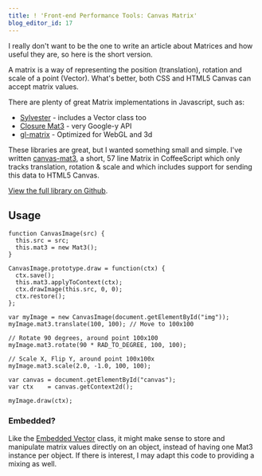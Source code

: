 ```yaml
---
title: ! 'Front-end Performance Tools: Canvas Matrix'
blog_editor_id: 17
---
```


[Sylvester]: http://sylvester.jcoglan.com
[Closure Mat3]: http://code.google.com/p/closure-library/source/browse/trunk/closure/goog/vec/mat3.js?r=1175
[gl-matrix]: https://github.com/toji/gl-matrix
[canvas-mat3]: https://github.com/tdreyno/canvas-mat3/blob/master/mat3.js.coffee
[View the full library on Github]: https://github.com/tdreyno/canvas-mat3
[Embedded Vector]: /2012/05/19/embedded-vector.html

I really don't want to be the one to write an article about Matrices and how useful they are, so here is the short version. 

A matrix is a way of representing the position (translation), rotation and scale of a point (Vector). What's better, both CSS and HTML5 Canvas can accept matrix values.

There are plenty of great Matrix implementations in Javascript, such as:

* [Sylvester] - includes a Vector class too
* [Closure Mat3] - very Google-y API
* [gl-matrix] - Optimized for WebGL and 3d

These libraries are great, but I wanted something small and simple. I've written [canvas-mat3], a short, 57 line Matrix in CoffeeScript which only tracks translation, rotation & scale and which includes support for sending this data to HTML5 Canvas.

[View the full library on Github].

## Usage

    function CanvasImage(src) {
      this.src = src;
      this.mat3 = new Mat3();
    }
    
    CanvasImage.prototype.draw = function(ctx) {
      ctx.save();
      this.mat3.applyToContext(ctx);
      ctx.drawImage(this.src, 0, 0);
      ctx.restore();
    };
    
    var myImage = new CanvasImage(document.getElementById("img"));
    myImage.mat3.translate(100, 100); // Move to 100x100
    
    // Rotate 90 degrees, around point 100x100
    myImage.mat3.rotate(90 * RAD_TO_DEGREE, 100, 100);
    
    // Scale X, Flip Y, around point 100x100x
    myImage.mat3.scale(2.0, -1.0, 100, 100);
    
    var canvas = document.getElementById("canvas");
    var ctx    = canvas.getContext2d();
    
    myImage.draw(ctx);

### Embedded?

Like the [Embedded Vector] class, it might make sense to store and manipulate matrix values directly on an object, instead of having one Mat3 instance per object. If there is interest, I may adapt this code to providing a mixing as well.